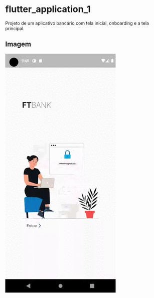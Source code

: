 # flutter_application_1

Projeto de um aplicativo bancário com tela inicial, onboarding e a tela principal.

## Imagem

![Imagem do projeto](onboarding.gif)


